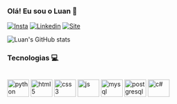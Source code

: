 ### Olá! Eu sou o Luan 👋
 
[![Insta](https://img.shields.io/badge/Instagram-E4405F?style=for-the-badge&logo=instagram&logoColor=white)](https://www.instagram.com/luangoularte_/)
[![Linkedin](https://img.shields.io/badge/LinkedIn-0077B5?style=for-the-badge&logo=linkedin&logoColor=white)](https://www.linkedin.com/in/luangoularte/)
[![Site](https://img.shields.io/website?label=Portfólio&style=for-the-badge&url=https://sujeitoprogramador.com/)](https://luangoularte.github.io/portfolio/)

![Luan's GitHub stats](https://github-readme-stats.vercel.app/api?username=luangoularte&show_icons=true&theme=tokyonight)



### Tecnologias 💻

<div style="display: inline_block"><br/>
    <img align="center" alt="python" height="40" width="50" src="https://cdn.jsdelivr.net/gh/devicons/devicon/icons/python/python-original.svg"/>
    <img align="center" alt="html5" height="40" width="50" src="https://cdn.jsdelivr.net/gh/devicons/devicon/icons/html5/html5-original.svg"/>
    <img align="center" alt="css3" height="40" width="50" src="https://cdn.jsdelivr.net/gh/devicons/devicon/icons/css3/css3-original.svg"/>
    <img align="center" alt="js" height="40" width="50" src="https://cdn.jsdelivr.net/gh/devicons/devicon/icons/javascript/javascript-plain.svg"/>
    <img align="center" alt="mysql" height="40" width="50" src="https://cdn.jsdelivr.net/gh/devicons/devicon/icons/mysql/mysql-original.svg"/>
    <img align="center" alt="postgresql" height="40" width="50" src="https://cdn.jsdelivr.net/gh/devicons/devicon/icons/postgresql/postgresql-original.svg"/>
    <img align="center" alt="c#" height="40" width="50" src="https://cdn.jsdelivr.net/gh/devicons/devicon/icons/csharp/csharp-original.svg"/>
</div>
